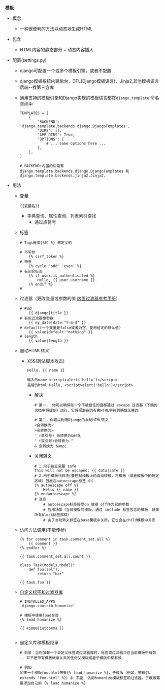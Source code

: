 **模板**

 - 概念

    - 一种很便利的方法以动态地生成HTML

- 包含

  - HTML内容的静态部分 + 动态内容插入

- 配置(settings.py)

  - django可配置一个或多个模板引擎，或者不配置

  - django模板系统内建后台，DTL(Django模板语言)，Jinja2,其他模板语言后端--找第三方库

  - 通用支持的模板引擎和Django实现的模板语言都在`django.template` 命名空间中

    ```
    TEMPLATES = [
        {
            'BACKEND': 'django.template.backends.django.DjangoTemplates',
            'DIRS': [],
            'APP_DIRS': True,
            'OPTIONS': {
                # ... some options here ...
            },
        },
    ]
    
    # BACKEND:内置的后端有 django.template.backends.django.DjangoTemplates 和 django.template.backends.jinja2.Jinja2.
    
    ```

- 用法

  - 变量

    ```{{变量名}}```

    - 字典查询、属性查询、列表索引查找
      - 通过点符号

  - 标签

    ```
    # Tags是由{%和 %} 来定义的
    
    # 不带参
    	{% csrf_token %}
    # 带参
    	{% cycle 'odd' 'even' %}
    # 有闭合标签
    	{% if user.is_authenticated %}
    		Hello, {{ user.username }}.
    	{% endif %}
    # 
    ```

  - 过滤器（更改变量或参数的值 [内置过滤器参考手册](https://www.cntofu.com/book/35/builtins.html#ref-templates-builtins-filters)）

    ```
    # 形如
    	{{ django|title }}
    # 有些过滤器像参数
    	{{ my_date|date:"Y-m-d" }}
    # default(一个变量是false或者为空，使用给定的默认值)
    	{{ value|default:"nothing" }}
    # length
    	{{ value|length }}
    ```

  - 自动HTML转义

    - XSS(跨站脚本攻击)

      ```
      Hello, {{ name }}
      
      输入的name:<script>alert('hello')</script>
      最后的html:Hello, <script>alert('hello')</script>
      ```

      - 解决

        ```
        # 第一， 你可以确保每一个不被信任的值都通过 escape 过滤器（下面的文档中将提到）运行，它将把潜在的有害HTML字符转换成无害的
        
        # 第二，你可以利用Django的自动HTML转义
        <会转换为<
        >会转换为>
        ' (单引号) 会转换为&#39;
        " (双引号)会转换为 "
        & 会转换为 &amp;
        ```

      - 关闭转义

        ```
        # 1.用于独立变量 safe
        This will not be escaped: {{ data|safe }}
        # 2.用于模板代码块(要控制模板上的自动转移，将模板（或者模板中的特定区域）包裹在autoescape标签 中)
        {% autoescape off %}
            Hello {{ name }}
        {% endautoescape %}
        # 注意
        	# autoescape标签接受on 或者 off作为它的参数
        	# 应用场景（当前模板的模板，通过 include 标签包含的模板，就像所有block标签那样）
        	# 由于自动转义标签在base模板中关闭，它也会在child模板中关闭
        ```

  - 访问方法调用(不能传参)

    ```
    {% for comment in task.comment_set.all %}
        {{ comment }}
    {% endfor %}
    
    {{ task.comment_set.all.count }}
    
    class Task(models.Model):
        def foo(self):
            return "bar"
            
    {{ task.foo }}
    ```

  - [自定义标签和过滤器库](https://www.cntofu.com/howto/custom-template-tags.html)

    ```
    # INSTALLED_APPS
    'django.contrib.humanize'
    
    # 模板中使用load标签
    {% load humanize %}
    
    {{ 45000|intcomma }}
    
    
    ```

  - 自定义库和模板继承

    ```
    # 前景：当你加载一个自定义标签或过滤器库时，标签或过滤器只在当前模板中有效 -- 并不是带有模板继承关系的任何父模板或者子模版中都有效
    
    # 例如
    如果一个模板foo.html带有{% load humanize %}，子模版（例如，带有{% extends "foo.html" %}）中_不能_ 访问humanize模板标签和过滤器。子模版需要添加自己的 {% load humanize %}
    ```

    